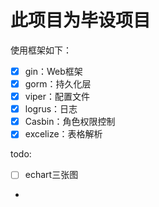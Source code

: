 # 此项目为毕设项目

使用框架如下：

- [X] gin：Web框架
- [X] gorm：持久化层
- [X] viper：配置文件
- [X] logrus：日志
- [X] Casbin：角色权限控制
- [X] excelize：表格解析

todo:
- [ ] echart三张图 
- 